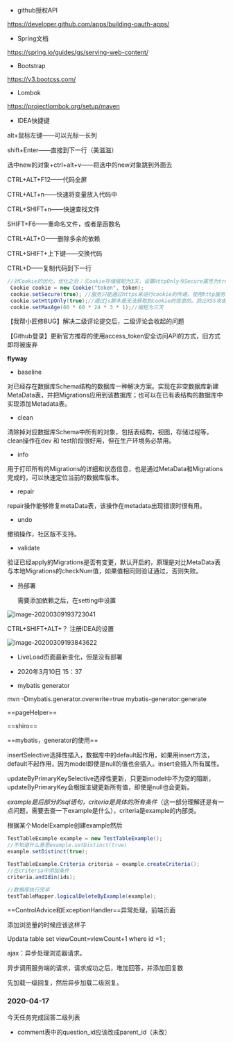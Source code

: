 - github授权API

https://developer.github.com/apps/building-oauth-apps/



- Spring文档

https://spring.io/guides/gs/serving-web-content/



- Bootstrap

https://v3.bootcss.com/



- Lombok

https://projectlombok.org/setup/maven

















- IDEA快捷键

alt+鼠标左键——可以光标一长列

shift+Enter——直接到下一行（美滋滋）

选中new的对象+ctrl+alt+v——将选中的new对象跳到外面去

CTRL+ALT+F12——代码全屏

CTRL+ALT+n——快速将变量放入代码中

CTRL+SHIFT+n——快速查找文件

SHIFT+F6——重命名文件，或者是函数名

CTRL+ALT+O——删除多余的依赖

CTRL+SHIFT+上下键——交换代码

CTRL+D——复制代码到下一行











```java
//对Cookie的优化，优化之后：（Cookie存储缩短为3天，设置HttpOnly与Secure属性为true。）
 Cookie cookie = new Cookie("token", token);
 cookie.setSecure(true); //服务只能通过https来进行cookie的传递，使用http服务无法提供服务。
 cookie.setHttpOnly(true);//通过js脚本是无法获取到cookie的信息的。防止XSS攻击。
 cookie.setMaxAge(60 * 60 * 24 * 3 * 1);//缩短为三天
```



【我帮小匠修BUG】解决二级评论提交后，二级评论会收起的问题

【Github登录】更新官方推荐的使用access_token安全访问API的方式，旧方式即将被废弃





**flyway**

- baseline

对已经存在数据库Schema结构的数据库一种解决方案。实现在非空数据库新建MetaData表，并把Migrations应用到该数据库；也可以在已有表结构的数据库中实现添加Metadata表。

- clean

清除掉对应数据库Schema中所有的对象，包括表结构，视图，存储过程等，clean操作在dev 和 test阶段很好用，但在生产环境务必禁用。

- info

用于打印所有的Migrations的详细和状态信息，也是通过MetaData和Migrations完成的，可以快速定位当前的数据库版本。

- repair

repair操作能够修复metaData表，该操作在metadata出现错误时很有用。

- undo

撤销操作，社区版不支持。

- validate

验证已经apply的Migrations是否有变更，默认开启的，原理是对比MetaData表与本地Migrations的checkNum值，如果值相同则验证通过，否则失败。





- 热部署

  需要添加依赖之后，在setting中设置

![image-20200309193723041](E:%5Cmy-project%5Ccommunity%5C%E9%A1%B9%E7%9B%AE%E5%88%B6%E4%BD%9C%E6%B5%81%E7%A8%8B.assets%5Cimage-20200309193723041.png)

CTRL+SHIFT+ALT+？ 注册IDEA的设置

![image-20200309193843622](E:%5Cmy-project%5Ccommunity%5C%E9%A1%B9%E7%9B%AE%E5%88%B6%E4%BD%9C%E6%B5%81%E7%A8%8B.assets%5Cimage-20200309193843622.png)







- LiveLoad页面最新变化，但是没有部署





- 2020年3月10日 15：37



- mybatis generator

mvn -Dmybatis.generator.overwrite=true mybatis-generator:generate



==pageHelper==

==shiro==

==mybatis，generator的使用==

insertSelective选择性插入，数据库中的default起作用，如果用insert方法，default不起作用，因为model即使是null的值也会插入。insert会插入所有属性。

updateByPrimaryKeySelective选择性更新，只更新model中不为空的阻断，updateByPrimaryKey会根据主键更新所有值，即使是null也会更新。

*example是后部分的sql语句，criteria是具体的所有条件*（这一部分理解还是有一点问题，需要去查一下example是什么），criteria是example的内部类。

根据某个ModelExample创建example然后

```java
TestTableExample example = new TestTableExample();
//不知道什么意思example.setDistinct(true)
example.setDistinct(true);

TestTableExample.Criteria criteria = example.createCriteria();
//在criteria中添加条件
criteria.andIdin(ids);

//数据库执行完毕
testTableMapper.logicalDeleteByExample(example);
```

==ControlAdvice和ExceptionHandler==异常处理，前端页面

添加浏览量的时候应该这样子

Updata table set viewCount=viewCount+1 where id =1 ;



ajax：异步处理浏览器请求。

异步调用服务端的请求，请求成功之后，堆加回答，并添加回复数

先加载一级回复，然后异步加载二级回复。



### 2020-04-17

今天任务完成回答二级列表

- comment表中的question_id应该改成parent_id（未改）